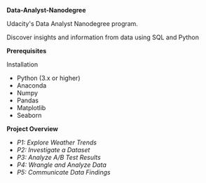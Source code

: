 **Data-Analyst-Nanodegree**

Udacity's Data Analyst Nanodegree program.

Discover insights and information from data using SQL and Python

**Prerequisites**

Installation
-  Python (3.x or higher)
- Anaconda
- Numpy
- Pandas
- Matplotlib
- Seaborn

**Project Overview**

- *P1: Explore Weather Trends*
- *P2: Investigate a Dataset*
- *P3: Analyze A/B Test Results*
- *P4: Wrangle and Analyze Data*
- *P5: Communicate Data Findings*
